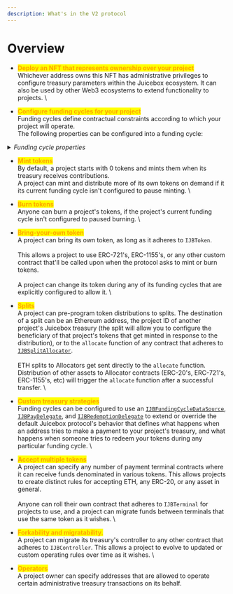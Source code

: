 ```yaml
---
description: What's in the V2 protocol
---
```


# Overview

* <mark style="color:orange;">**Deploy an NFT that represents ownership over your project**</mark> \
  Whichever address owns this NFT has administrative privileges to configure treasury parameters within the Juicebox ecosystem. It can also be used by other Web3 ecosystems to extend functionality to projects. \

* <mark style="color:orange;">**Configure funding cycles for your project**</mark> \
  Funding cycles define contractual constraints according to which your project will operate. \
  The following properties can be configured into a funding cycle:

<details>

<summary><em>Funding cycle properties</em></summary>

* <mark style="color:orange;">**Duration**</mark> \
  How long each funding cycle lasts, specified in seconds. All funding cycle properties are unchangeable while it is in progress. Any proposed reconfigurations are only able to take effect during a subsequent cycle. \
  \
  If no reconfigurations were submitted by the project owner or if proposed changes fail the current cycle's ballot, a copy of the latest funding cycle will automatically start once the current one ends. \
  \
  A cycle with no duration lasts indefinitely, and proposed changes can take effect right away.

<!---->

* <mark style="color:orange;">**Distribution limit**</mark> \
  The amount of funds that can be distributed from the project's treasury during a funding cycle. The project owner can pre-program a list of destinations to split distributions. \
  \
  Distributing is a public transaction that anyone can call on a project's behalf.

<!---->

* <mark style="color:orange;">**Overflow allowance**</mark> \
  The amount of treasury funds that the project owner can distribute discretionarily on-demand. \
  \
  This allowance does not reset per-funding cycle, it instead lasts until the project owner explicitly proposes a reconfiguration with a new allowance.

<!---->

* <mark style="color:orange;">**Weight**</mark> \
  A number used to determine how many of the project's tokens should be minted and transferred when payments are received during the funding cycle.

<!---->

* <mark style="color:orange;">**Discount rate**</mark> \
  The percent to automatically decrease the subsequent cycle's weight from the current cycle's weight. \
  \
  The discount rate only applies if the project owner doesn't explicitly reconfigure the subsequent cycle's weight to a custom value.

<!---->

* <mark style="color:orange;">**Ballot**</mark> \
  The address of a contract that adheres to [`IJBFundingCycleBallot`](../specifications/interfaces/ijbfundingcycleballot.md), which can provide custom criteria that prevents a project owner from enacting funding cycle reconfigurations. \
  \
  A simple implementation commonly used by Juicebox projects is to force reconfigurations to be submitted by the project owner at least X days before the end of the current funding cycle, giving the community foresight into any misconfigurations of abuses of power before they take effect. \
  \
  More complex implementation might include on-chain governance.

<!---->

* <mark style="color:orange;">**Reserved rate**</mark> \
  The percent of newly minted tokens during the funding cycle that a project wishes to withhold for custom distributions. The project owner can pre-program a list of destinations to split reserved tokens.

<!---->

* <mark style="color:orange;">**Redemption rate**</mark> \
  The percentage of a project's treasury funds that can be reclaimed by community members by burning the project's tokens during the funding cycle. \
  \
  A rate of 100% suggests a linear proportion, meaning X% of treasury funds can be reclaimed by redeeming X% of the token supply.

<!---->

* <mark style="color:orange;">**Ballot redemption rate**</mark> \
  A project can specify a custom redemption rate that takes effect only when a proposed reconfiguration is waiting to take effect. \
  \
  This can be used to automatically allow for more favorable redemption rates during times of potential change. \

* <mark style="color:orange;">**Pause payments, pause distributions, pause redemptions, pause mint, pause burn**</mark> \
  Projects can pause various bits of its treasury's functionality on a per-funding cycle basis. These functions are unpaused by default. \

* <mark style="color:orange;">**Allow changing tokens, allow terminal migrations, allow controller migrations**</mark> \
  Projects can allow various bits of treasury functionality on a per-funding cycle basis. These functions are disabled by default.

<!---->

* <mark style="color:orange;">**Hold fees**</mark> \
  Any distributions the project makes from its treasury during a funding cycle configured to hold fees will not pay fees directly to the protocol project's treasury. Instead, the project will have the option to add the distributed funds back into its treasury to unlock the held fees. At any point, the project or JuiceboxDAO can process the held fees, which will channel them through to the protocol project's treasury as usual. \
  \
  This allows a project to withdraw funds and later add them back into their Juicebox treasury without incurring fees. \
  \
  This applies to funds distributions from the distribution limit and from its overflow allowance. \

* <mark style="color:orange;">**Data source**</mark> \
  The address of a contract that adheres to [`IJBFundingCycleDataSource`](../specifications/interfaces/ijbfundingcycledatasource.md), which can be used to extend or override what happens when your treasury is receiving funds, and what happens when someone tries to redeem from your treasury.

\


</details>

* <mark style="color:orange;">**Mint tokens**</mark> \
  By default, a project starts with 0 tokens and mints them when its treasury receives contributions. \
  A project can mint and distribute more of its own tokens on demand if it its current funding cycle isn't configured to pause minting. \

* <mark style="color:orange;">**Burn tokens**</mark> \
  Anyone can burn a project's tokens, if the project's current funding cycle isn't configured to paused burning. \

* <mark style="color:orange;">**Bring-your-own token**</mark> \
  A project can bring its own token, as long as it adheres to `IJBToken`. \
  \
  This allows a project to use ERC-721's, ERC-1155's, or any other custom contract that'll be called upon when the protocol asks to mint or burn tokens. \
  \
  A project can change its token during any of its funding cycles that are explicitly configured to allow it. \

* <mark style="color:orange;">**Splits**</mark> \
  A project can pre-program token distributions to splits. The destination of a split can be an Ethereum address, the project ID of another project's Juicebox treasury (the split will allow you to configure the beneficiary of that project's tokens that get minted in response to the distribution), or to the `allocate` function of any contract that adheres to [`IJBSplitAllocator`](../specifications/interfaces/ijbsplitallocator.md). \
  \
  ETH splits to Allocators get sent directly to the `allocate` function. Distribution of other assets to Allocator contracts (ERC-20's, ERC-721's, ERC-1155's, etc) will trigger the `allocate` function after a successful transfer. \

* <mark style="color:orange;">**Custom treasury strategies**</mark> \
  Funding cycles can be configured to use an [`IJBFundingCycleDataSource`](../specifications/interfaces/ijbfundingcycledatasource.md), [`IJBPayDelegate`](../specifications/interfaces/ijbpaydelegate.md), and [`IJBRedemptionDelegate`](../specifications/interfaces/ijbredemptiondelegate.md) to extend or override the default Juicebox protocol's behavior that defines what happens when an address tries to make a payment to your project's treasury, and what happens when someone tries to redeem your tokens during any particular funding cycle. \

* <mark style="color:orange;">**Accept multiple tokens**</mark> \
  A project can specify any number of payment terminal contracts where it can receive funds denominated in various tokens. This allows projects to create distinct rules for accepting ETH, any ERC-20, or any asset in general. \
  \
  Anyone can roll their own contract that adheres to `IJBTerminal` for projects to use, and a project can migrate funds between terminals that use the same token as it wishes. \

* <mark style="color:orange;">**Forkability and migratability.**</mark> \
  A project can migrate its treasury's controller to any other contract that adheres to `IJBController`. This allows a project to evolve to updated or custom operating rules over time as it wishes. \

* <mark style="color:orange;">**Operators**</mark> \
  A project owner can specify addresses that are allowed to operate certain administrative treasury transactions on its behalf.
